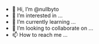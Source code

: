 - 👋 Hi, I’m @nullbyto
- 👀 I’m interested in ...
- 🌱 I’m currently learning ...
- 💞️ I’m looking to collaborate on ...
- 📫 How to reach me ...

<!---
nullbyto/nullbyto is a ✨ special ✨ repository because its `README.md` (this file) appears on your GitHub profile.
You can click the Preview link to take a look at your changes.
--->
